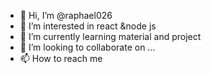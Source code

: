 - 👋 Hi, I’m @raphael026
- 👀 I’m interested in react &node js
- 🌱 I’m currently learning material and project
- 💞️ I’m looking to collaborate on ...
- 📫 How to reach me 

<!---
raphael026/raphael026 is a ✨ special ✨ repository because its `README.md` (this file) appears on your GitHub profile.
You can click the Preview link to take a look at your changes.
--->
